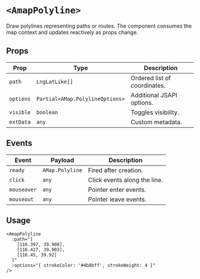 # `<AmapPolyline>`

Draw polylines representing paths or routes. The component consumes the map context and updates reactively as props change.

## Props

| Prop | Type | Description |
| --- | --- | --- |
| `path` | `LngLatLike[]` | Ordered list of coordinates. |
| `options` | `Partial<AMap.PolylineOptions>` | Additional JSAPI options. |
| `visible` | `boolean` | Toggles visibility. |
| `extData` | `any` | Custom metadata. |

## Events

| Event | Payload | Description |
| --- | --- | --- |
| `ready` | `AMap.Polyline` | Fired after creation. |
| `click` | `any` | Click events along the line. |
| `mouseover` | `any` | Pointer enter events. |
| `mouseout` | `any` | Pointer leave events. |

## Usage

```vue
<AmapPolyline
  :path="[
    [116.397, 39.908],
    [116.427, 39.903],
    [116.45, 39.92]
  ]"
  :options="{ strokeColor: '#4b8bff', strokeWeight: 4 }"
/>
```
